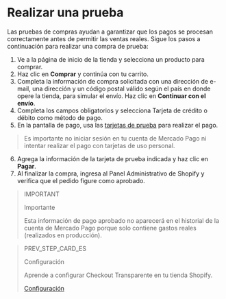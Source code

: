 # Realizar una prueba

Las pruebas de compras ayudan a garantizar que los pagos se procesan correctamente antes de permitir las ventas reales. Sigue los pasos a continuación para realizar una compra de prueba:

1. Ve a la página de inicio de la tienda y selecciona un producto para comprar.
2. Haz clic en **Comprar** y continúa con tu carrito.
3. Completa la información de compra solicitada con una dirección de e-mail, una dirección y un código postal válido según el país en donde opere la tienda, para simular el envío. Haz clic en **Continuar con el envío**.
4. Completa los campos obligatorios y selecciona Tarjeta de crédito o débito como método de pago.
5. En la pantalla de pago, usa las [tarjetas de prueba](/developers/es/docs/shopify/test-cards) para realizar el pago. 

> Es importante no iniciar sesión en tu cuenta de Mercado Pago ni intentar realizar el pago con tarjetas de uso personal.

6. Agrega la información de la tarjeta de prueba indicada y haz clic en **Pagar**.
7. Al finalizar la compra, ingresa al Panel Administrativo de Shopify y verifica que el pedido figure como aprobado.

> IMPORTANT
>
> Importante
>
> Esta información de pago aprobado no aparecerá en el historial de la cuenta de Mercado Pago porque solo contiene gastos reales (realizados en producción).


> PREV_STEP_CARD_ES
>
> Configuración
>
> Aprende a configurar Checkout Transparente en tu tienda Shopify.
>
> [Configuración](/developers/es/docs/shopify/configuration-checkout-transparente)